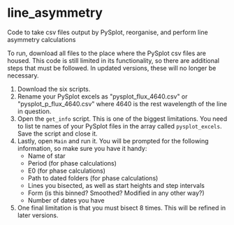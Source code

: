# line_asymmetry
Code to take csv files output by PySplot, reorganise, and perform line asymmetry calculations 

To run, download all files to the place where the PySplot csv files are housed. This code is still limited in its functionality, so there are additional steps that must be followed. In updated versions, these will no longer be necessary.

1. Download the six scripts.
2. Rename your PySplot excels as "pysplot_flux_4640.csv" or "pysplot_p_flux_4640.csv" where 4640 is the rest wavelength of the line in question.
3. Open the ```get_info``` script. This is one of the biggest limitations. You need to list te names of your PySplot files in the array called ```pysplot_excels```. Save the script and close it.
4. Lastly, open ```Main``` and run it. You will be prompted for the following information, so make sure you have it handy:
    * Name of star
    * Period (for phase calculations)
    * E0 (for phase calculations)
    * Path to dated folders (for phase calculations)
    * Lines you bisected, as well as start heights and step intervals
    * Form (is this binned? Smoothed? Modified in any other way?)
    * Number of dates you have
5. One final limitation is that you must bisect 8 times. This will be refined in later versions.
